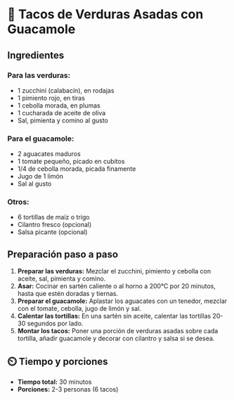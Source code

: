 # 🌮 Tacos de Verduras Asadas con Guacamole

## Ingredientes

### Para las verduras:
- 1 zucchini (calabacín), en rodajas
- 1 pimiento rojo, en tiras
- 1 cebolla morada, en plumas
- 1 cucharada de aceite de oliva
- Sal, pimienta y comino al gusto

### Para el guacamole:
- 2 aguacates maduros
- 1 tomate pequeño, picado en cubitos
- 1/4 de cebolla morada, picada finamente
- Jugo de 1 limón
- Sal al gusto

### Otros:
- 6 tortillas de maíz o trigo
- Cilantro fresco (opcional)
- Salsa picante (opcional)


## Preparación paso a paso

1. **Preparar las verduras:** Mezclar el zucchini, pimiento y cebolla con aceite, sal, pimienta y comino.  
2. **Asar:** Cocinar en sartén caliente o al horno a 200°C por 20 minutos, hasta que estén doradas y tiernas.  
3. **Preparar el guacamole:** Aplastar los aguacates con un tenedor, mezclar con el tomate, cebolla, jugo de limón y sal.  
4. **Calentar las tortillas:** En una sartén sin aceite, calentar las tortillas 20-30 segundos por lado.  
5. **Montar los tacos:** Poner una porción de verduras asadas sobre cada tortilla, añadir guacamole y decorar con cilantro y salsa si se desea.  


## ⏲️ Tiempo y porciones

- **Tiempo total:** 30 minutos  
- **Porciones:** 2-3 personas (6 tacos)
